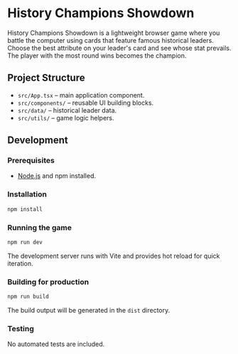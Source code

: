 # History Champions Showdown

History Champions Showdown is a lightweight browser game where you battle the computer using cards that feature famous historical leaders. Choose the best attribute on your leader's card and see whose stat prevails. The player with the most round wins becomes the champion.

## Project Structure
- `src/App.tsx` – main application component.
- `src/components/` – reusable UI building blocks.
- `src/data/` – historical leader data.
- `src/utils/` – game logic helpers.

## Development

### Prerequisites
- [Node.js](https://nodejs.org/) and npm installed.

### Installation
```sh
npm install
```

### Running the game
```sh
npm run dev
```
The development server runs with Vite and provides hot reload for quick iteration.

### Building for production
```sh
npm run build
```
The build output will be generated in the `dist` directory.

### Testing
No automated tests are included.
